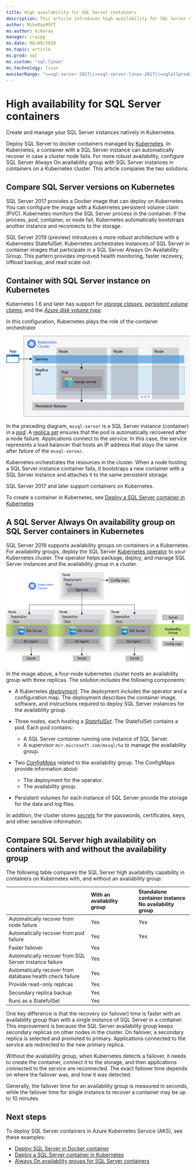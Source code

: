 ```yaml
---
title: High availability for SQL Server containers
description: This article introduces high availability for SQL Server containers
author: MikeRayMSFT
ms.author: mikeray
manager: craigg
ms.date: 08/09/2018
ms.topic: article
ms.prod: sql
ms.custom: "sql-linux"
ms.technology: linux
monikerRange: ">=sql-server-2017||>=sql-server-linux-2017||=sqlallproducts-allversions"
---
```

# High availability for SQL Server containers

Create and manage your SQL Server instances natively in Kubernetes.

Deploy SQL Server to docker containers managed by [Kubernetes](https://kubernetes.io/). In Kubernetes, a container with a SQL Server instance can automatically recover in case a cluster node fails. For more robust availability, configure SQL Server Always On availability group with SQL Server instances in containers on a Kubernetes cluster. This article compares the two solutions.

## Compare SQL Server versions on Kubernetes

SQL Server 2017 provides a Docker image that can deploy on Kubernetes. You can configure the image with a Kubernetes persistent volume claim (PVC). Kubernetes monitors the SQL Server process in the container. If the process, pod, container, or node fail, Kubernetes automatically bootstraps another instance and reconnects to the storage.

SQL Server 2019 (preview) introduces a more robust architecture with a Kubernetes StatefulSet. Kubernetes orchestrates instances of SQL Server in container images that participate in a SQL Server Always On Availability Group. This pattern provides improved health monitoring, faster recovery, offload backup, and read scale out.  

## Container with SQL Server instance on Kubernetes

Kubernetes 1.6 and later has support for [*storage classes*](http://kubernetes.io/docs/concepts/storage/storage-classes/), [*persistent volume claims*](http://kubernetes.io/docs/concepts/storage/storage-classes/#persistentvolumeclaims), and the [*Azure disk volume type*](https://github.com/kubernetes/examples/tree/master/staging/volumes/azure_disk). 

In this configuration, Kubernetes plays the role of the container orchestrator. 

![Diagram of Kubernetes SQL Server cluster](media/tutorial-sql-server-containers-kubernetes/kubernetes-sql.png)

In the preceding diagram, `mssql-server` is a SQL Server instance (container) in a [*pod*](http://kubernetes.io/docs/concepts/workloads/pods/pod/). A [replica set](http://kubernetes.io/docs/concepts/workloads/controllers/replicaset/) ensures that the pod is automatically recovered after a node failure. Applications connect to the service. In this case, the service represents a load balancer that hosts an IP address that stays the same after failure of the `mssql-server`.

Kubernetes orchestrates the resources in the cluster. When a node hosting a SQL Server instance container fails, it bootstraps a new container with a SQL Server instance and attaches it to the same persistent storage.

SQL Server 2017 and later support containers on Kubernetes.

To create a container in Kubernetes, see [Deploy a SQL Server container in Kubernetes](tutorial-sql-server-containers-kubernetes.md)

## A SQL Server Always On availability group on SQL Server containers in Kubernetes

SQL Server 2019 supports availability groups on containers in a Kubernetes. For availability groups, deploy the SQL Server [Kubernetes operator](http://coreos.com/blog/introducing-operators.html) to your Kubernetes cluster. The operator helps package, deploy, and manage SQL Server instances and the availability group in a cluster.

![AG in Kubernetes Container](media/tutorial-sql-server-ag-containers-kubernetes/KubernetesCluster.png)

In the image above, a four-node kubernetes cluster hosts an availability group with three replicas. The solution includes the following components:

* A Kubernetes [*deployment*](http://kubernetes.io/docs/concepts/workloads/controllers/deployment/). The deployment includes the operator and a configuration map. The deployment describes the container image, software, and instructions required to deploy SQL Server instances for the availability group.

* Three nodes, each hosting a [*StatefulSet*](http://kubernetes.io/docs/concepts/workloads/controllers/statefulset/). The StatefulSet contains a pod. Each pod contains:
  * A SQL Server container running one instance of SQL Server.
  * A supervisor `mcr.microsoft.com/mssql/ha` to manage the availability group.

* Two [*ConfigMaps*](http://kubernetes.io/docs/tasks/configure-pod-container/configure-pod-configmap/) related to the availability group. The ConfigMaps provide information about:
  * The deployment for the operator.
  * The availability group.

 * Persistent volumes for each instance of SQL Server provide the storage for the data and log files.

In addition, the cluster stores [*secrets*](http://kubernetes.io/docs/concepts/configuration/secret/) for the passwords, certificates, keys, and other sensitive information.

## Compare SQL Server high availability on containers with and without the availability group

The following table compares the SQL Server high availability capability in containers on Kubernetes with, and without an availability group:

| |With an availability group | Standalone container instance<br/> No availability group
|:------|:------|:------
|Automatically recover from node failure | Yes | Yes
|Automatically recover from pod failure | Yes | Yes
|Faster failover |Yes |
|Automatically recover from SQL Server instance failure | Yes | 
|Automatically recover from database health check failure | Yes | 
|Provide read-only replicas | Yes |
|Secondary replica backup | Yes | 
|Runs as a StatefulSet | Yes | 

One key difference is that the recovery (or failover) time is faster with an availability group than with a single instance of SQL Server in a container. This improvement is because the SQL Server availability group keeps secondary replicas on other nodes in the cluster. On failover, a secondary replica is selected and promoted to primary. Applications connected to the service are redirected to the new primary replica.

Without the availability group, when Kubernetes detects a failover, it needs to create the container, connect it to the storage, and then applications connected to the service are reconnected. The exact failover time depends on where the failover was, and how it was detected. 

Generally, the failover time for an availability group is measured in seconds, while the failover time for single instance to recover a container may be up to 10 minutes.

## Next steps

To deploy SQL Server containers in Azure Kubernetes Service (AKS), see these examples:

* [Deploy SQL Server in Docker container](sql-server-linux-configure-docker.md)
* [Deploy a SQL Server container in Kubernetes](tutorial-sql-server-containers-kubernetes.md)
* [Always On availability groups for SQL Server containers](sql-server-ag-kubernetes.md)


